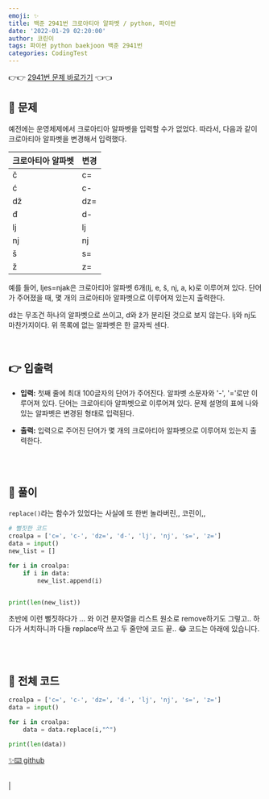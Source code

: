 ```yaml
---
emoji: ✨
title: 백준 2941번 크로아티아 알파벳 / python, 파이썬
date: '2022-01-29 02:20:00'
author: 코린이
tags: 파이썬 python baekjoon 백준 2941번
categories: CodingTest
---
```


👉👉 [2941번 문제 바로가기](https://www.acmicpc.net/problem/2941) 👈👈

## 👊 문제
예전에는 운영체제에서 크로아티아 알파벳을 입력할 수가 없었다. 따라서, 다음과 같이 크로아티아 알파벳을 변경해서 입력했다.

|크로아티아 알파벳|변경|
|------------|---|
|č	|c=|
|ć	|c-|
|dž	|dz=|
|đ	|d-|
|lj	|lj|
|nj	|nj|
|š	|s=|
|ž	|z=|

예를 들어, ljes=njak은 크로아티아 알파벳 6개(lj, e, š, nj, a, k)로 이루어져 있다. 단어가 주어졌을 때, 몇 개의 크로아티아 알파벳으로 이루어져 있는지 출력한다.

dž는 무조건 하나의 알파벳으로 쓰이고, d와 ž가 분리된 것으로 보지 않는다. lj와 nj도 마찬가지이다. 위 목록에 없는 알파벳은 한 글자씩 센다.




<br/>


## 👉 입출력

- __입력:__ 첫째 줄에 최대 100글자의 단어가 주어진다. 알파벳 소문자와 '-', '='로만 이루어져 있다.
단어는 크로아티아 알파벳으로 이루어져 있다. 문제 설명의 표에 나와있는 알파벳은 변경된 형태로 입력된다.


- __출력:__ 입력으로 주어진 단어가 몇 개의 크로아티아 알파벳으로 이루어져 있는지 출력한다.




<br>
<br>



## 💬 풀이

`replace()`라는 함수가 있었다는 사실에 또 한번 놀라버린,, 코린이,, 
```py
# 뻘짓한 코드
croalpa = ['c=', 'c-', 'dz=', 'd-', 'lj', 'nj', 's=', 'z=']
data = input()
new_list = []

for i in croalpa:
    if i in data:
        new_list.append(i)


print(len(new_list))
```
초반에 이런 뻘짓하다가 ... 와 이건 문자열을 리스트 원소로 remove하기도 그렇고.. 하다가 서치하니까 다들 replace딱 쓰고 두 줄만에 코드 끝.. 😂 
코드는 아래에 있습니다.


<br>
<br>

## 🌱 전체 코드

```py
croalpa = ['c=', 'c-', 'dz=', 'd-', 'lj', 'nj', 's=', 'z=']
data = input()

for i in croalpa:
    data = data.replace(i,"^")

print(len(data))
```

[✨⌨️ github](https://github.com/yangwonhee/baekjoon/blob/4f62ff9f22f5d6aa306124cdbc202e48ccd0665b/2941.py)




```toc

```
|